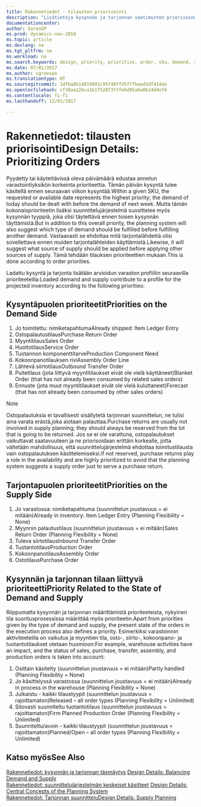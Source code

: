 ```yaml
---
title: Rakennetiedot - tilausten priorisointi
description: "Lisätietoja kysynnän ja tarjonnan vaatimusten priorisoinnista."
documentationcenter: 
author: SorenGP
ms.prod: dynamics-nav-2018
ms.topic: article
ms.devlang: na
ms.tgt_pltfrm: na
ms.workload: na
ms.search.keywords: design, priority, prioritize, order, sku, demand, supply
ms.date: 07/01/2017
ms.author: sgroespe
ms.translationtype: HT
ms.sourcegitcommit: 1dfba8b14019991c95f40ffd5f7fbaed5df414eb
ms.openlocfilehash: cf38aa12bca1b1f52073f3febd95a0a0b24d4ef6
ms.contentlocale: fi-fi
ms.lasthandoff: 12/01/2017

---
```

# <a name="design-details-prioritizing-orders"></a><span data-ttu-id="dbc81-103">Rakennetiedot: tilausten priorisointi</span><span class="sxs-lookup"><span data-stu-id="dbc81-103">Design Details: Prioritizing Orders</span></span>
<span data-ttu-id="dbc81-104">Pyydetty tai käytettävissä oleva päivämäärä edustaa annetun varastointiyksikön korkeinta prioriteettia. Tämän päivän kysyntä tulee käsitellä ennen seuraavan viikon kysyntää.</span><span class="sxs-lookup"><span data-stu-id="dbc81-104">Within a given SKU, the requested or available date represents the highest priority; the demand of today should be dealt with before the demand of next week.</span></span> <span data-ttu-id="dbc81-105">Mutta tämän kokonaisprioriteetin lisäksi suunnittelujärjestelmä suosittelee myös kysynnän tyyppiä, joka olisi täytettävä ennen toisen kysynnän täyttämistä.</span><span class="sxs-lookup"><span data-stu-id="dbc81-105">But in addition to this overall priority, the planning system will also suggest which type of demand should be fulfilled before fulfilling another demand.</span></span> <span data-ttu-id="dbc81-106">Vastaavasti se ehdottaa mitä tarjontalähdettä olisi sovellettava ennen muiden tarjontalähteiden käyttämistä.</span><span class="sxs-lookup"><span data-stu-id="dbc81-106">Likewise, it will suggest what source of supply should be applied before applying other sources of supply.</span></span> <span data-ttu-id="dbc81-107">Tämä tehdään tilauksen prioriteettien mukaan.</span><span class="sxs-lookup"><span data-stu-id="dbc81-107">This is done according to order priorities.</span></span>  
  
<span data-ttu-id="dbc81-108">Ladattu kysyntä ja tarjonta lisätään arvioidun varaston profiiliin seuraavilla prioriteeteilla:</span><span class="sxs-lookup"><span data-stu-id="dbc81-108">Loaded demand and supply contribute to a profile for the projected inventory according to the following priorities:</span></span>  
  
## <a name="priorities-on-the-demand-side"></a><span data-ttu-id="dbc81-109">Kysyntäpuolen prioriteetit</span><span class="sxs-lookup"><span data-stu-id="dbc81-109">Priorities on the Demand Side</span></span>  
1. <span data-ttu-id="dbc81-110">Jo toimitettu: nimiketapahtuma</span><span class="sxs-lookup"><span data-stu-id="dbc81-110">Already shipped: Item Ledger Entry</span></span>  
2. <span data-ttu-id="dbc81-111">Ostopalautustilaus</span><span class="sxs-lookup"><span data-stu-id="dbc81-111">Purchase Return Order</span></span>  
3. <span data-ttu-id="dbc81-112">Myyntitilaus</span><span class="sxs-lookup"><span data-stu-id="dbc81-112">Sales Order</span></span>  
4. <span data-ttu-id="dbc81-113">Huoltotilaus</span><span class="sxs-lookup"><span data-stu-id="dbc81-113">Service Order</span></span>  
5. <span data-ttu-id="dbc81-114">Tuotannon komponenttitarve</span><span class="sxs-lookup"><span data-stu-id="dbc81-114">Production Component Need</span></span>  
6. <span data-ttu-id="dbc81-115">Kokoonpanotilauksen rivi</span><span class="sxs-lookup"><span data-stu-id="dbc81-115">Assembly Order Line</span></span>  
7. <span data-ttu-id="dbc81-116">Lähtevä siirtotilaus</span><span class="sxs-lookup"><span data-stu-id="dbc81-116">Outbound Transfer Order</span></span>  
8. <span data-ttu-id="dbc81-117">Puitetilaus (jota liittyvä myyntitilaukset eivät ole vielä käyttäneet)</span><span class="sxs-lookup"><span data-stu-id="dbc81-117">Blanket Order (that has not already been consumed by related sales orders)</span></span>  
9. <span data-ttu-id="dbc81-118">Ennuste (jota muut myyntitilaukset eivät ole vielä kuluttaneet)</span><span class="sxs-lookup"><span data-stu-id="dbc81-118">Forecast (that has not already been consumed by other sales orders)</span></span>  
  
> [!NOTE]  
>  <span data-ttu-id="dbc81-119">Ostopalautuksia ei tavallisesti sisällytetä tarjonnan suunnittelun, ne tulisi aina varata erästä,joka aiotaan palauttaa.</span><span class="sxs-lookup"><span data-stu-id="dbc81-119">Purchase returns are usually not involved in supply planning; they should always be reserved from the lot that is going to be returned.</span></span> <span data-ttu-id="dbc81-120">Jos se ei ole varattuna, ostopalautukset vaikuttavat saatavuuteen ja ne priorisoidaan erittäin korkealle, jotta vältetään mahdollisuus, että suunnittelujärjestelmä ehdottaa toimitustilausta vain ostopalautuksen käsittelemiseksi.</span><span class="sxs-lookup"><span data-stu-id="dbc81-120">If not reserved, purchase returns play a role in the availability and are highly prioritized to avoid that the planning system suggests a supply order just to serve a purchase return.</span></span>  
  
## <a name="priorities-on-the-supply-side"></a><span data-ttu-id="dbc81-121">Tarjontapuolen prioriteetit</span><span class="sxs-lookup"><span data-stu-id="dbc81-121">Priorities on the Supply Side</span></span>  
1. <span data-ttu-id="dbc81-122">Jo varastossa: nimiketapahtuma (suunnittelun joustavuus = ei mitään)</span><span class="sxs-lookup"><span data-stu-id="dbc81-122">Already in inventory: Item Ledger Entry (Planning Flexibility = None)</span></span>  
2. <span data-ttu-id="dbc81-123">Myynnin palautustilaus (suunnittelun joustavuus = ei mitään)</span><span class="sxs-lookup"><span data-stu-id="dbc81-123">Sales Return Order (Planning Flexibility = None)</span></span>  
3. <span data-ttu-id="dbc81-124">Tuleva siirtotilaus</span><span class="sxs-lookup"><span data-stu-id="dbc81-124">Inbound Transfer Order</span></span>  
4. <span data-ttu-id="dbc81-125">Tuotantotilaus</span><span class="sxs-lookup"><span data-stu-id="dbc81-125">Production Order</span></span>  
5. <span data-ttu-id="dbc81-126">Kokoonpanotilaus</span><span class="sxs-lookup"><span data-stu-id="dbc81-126">Assembly Order</span></span>  
6. <span data-ttu-id="dbc81-127">Ostotilaus</span><span class="sxs-lookup"><span data-stu-id="dbc81-127">Purchase Order</span></span>  
  
## <a name="priority-related-to-the-state-of-demand-and-supply"></a><span data-ttu-id="dbc81-128">Kysynnän ja tarjonnan tilaan liittyvä prioriteetti</span><span class="sxs-lookup"><span data-stu-id="dbc81-128">Priority Related to the State of Demand and Supply</span></span>  
<span data-ttu-id="dbc81-129">Riippumatta kysynnän ja tarjonnan määrittämistä prioriteeteista, nykyinen tila suoritusprosessissa määrittää myös prioriteetin.</span><span class="sxs-lookup"><span data-stu-id="dbc81-129">Apart from priorities given by the type of demand and supply, the present state of the orders in the execution process also defines a priority.</span></span> <span data-ttu-id="dbc81-130">Esimerkiksi varastoinnin aktiviteeteilla on vaikutus ja myyntien tila, osto-, siirto-, kokoonpano- ja tuotantotilaukset otetaan huomioon:</span><span class="sxs-lookup"><span data-stu-id="dbc81-130">For example, warehouse activities have an impact, and the status of sales, purchase, transfer, assembly, and production orders is taken into account:</span></span>  
  
1. <span data-ttu-id="dbc81-131">Osittain käsitelty (suunnittelun joustavuus = ei mitään)</span><span class="sxs-lookup"><span data-stu-id="dbc81-131">Partly handled (Planning Flexibility = None)</span></span>  
2. <span data-ttu-id="dbc81-132">Jo käsittelyssä varastossa (suunnittelun joustavuus = ei mitään)</span><span class="sxs-lookup"><span data-stu-id="dbc81-132">Already in process in the warehouse (Planning Flexibility = None)</span></span>  
3. <span data-ttu-id="dbc81-133">Julkaistu - kaikki tilaustyypit (suunnittelun joustavuus = rajoittamaton)</span><span class="sxs-lookup"><span data-stu-id="dbc81-133">Released – all order types (Planning Flexibility = Unlimited)</span></span>  
4. <span data-ttu-id="dbc81-134">Sitovasti suunniteltu tuotantotilaus (suunnittelun joustavuus = rajoittamaton)</span><span class="sxs-lookup"><span data-stu-id="dbc81-134">Firm Planned Production Order (Planning Flexibility = Unlimited)</span></span>  
5. <span data-ttu-id="dbc81-135">Suunniteltu/avoin – kaikki tilaustyypit (suunnittelun joustavuus = rajoittamaton)</span><span class="sxs-lookup"><span data-stu-id="dbc81-135">Planned/Open – all order types (Planning Flexibility = Unlimited)</span></span>  
  
## <a name="see-also"></a><span data-ttu-id="dbc81-136">Katso myös</span><span class="sxs-lookup"><span data-stu-id="dbc81-136">See Also</span></span>  
<span data-ttu-id="dbc81-137">[Rakennetiedot: kysynnän ja tarjonnan täsmäytys](design-details-balancing-demand-and-supply.md) </span><span class="sxs-lookup"><span data-stu-id="dbc81-137">[Design Details: Balancing Demand and Supply](design-details-balancing-demand-and-supply.md) </span></span>  
<span data-ttu-id="dbc81-138">[Rakennetiedot: suunnittelujärjestelmän keskeiset käsitteet](design-details-central-concepts-of-the-planning-system.md) </span><span class="sxs-lookup"><span data-stu-id="dbc81-138">[Design Details: Central Concepts of the Planning System](design-details-central-concepts-of-the-planning-system.md) </span></span>  
[<span data-ttu-id="dbc81-139">Rakennetiedot: Tarjonnan suunnittelu</span><span class="sxs-lookup"><span data-stu-id="dbc81-139">Design Details: Supply Planning</span></span>](design-details-supply-planning.md)

